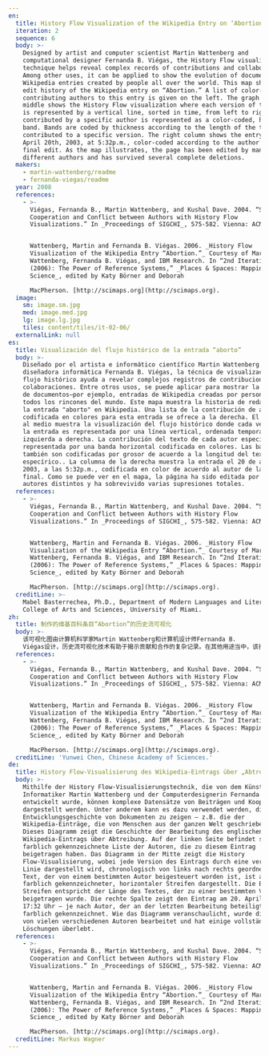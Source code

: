 ```yaml
---
en:
  title: History Flow Visualization of the Wikipedia Entry on ‘Abortion’
  iteration: 2
  sequence: 6
  body: >-
    Designed by artist and computer scientist Martin Wattenberg and
    computational designer Fernanda B. Viégas, the History Flow visualization
    technique helps reveal complex records of contributions and collaborations.
    Among other uses, it can be applied to show the evolution of documents—e.g.,
    Wikipedia entries created by people all over the world. This map shows the
    edit history of the Wikipedia entry on “Abortion.” A list of color-coded
    contributing authors to this entry is given on the left. The graph in the
    middle shows the History Flow visualization where each version of the entry
    is represented by a vertical line, sorted in time, from left to right. Text
    contributed by a specific author is represented as a color-coded, horizontal
    band. Bands are coded by thickness according to the length of the text
    contributed to a specific version. The right column shows the entry as of
    April 20th, 2003, at 5:32p.m., color-coded according to the author of the
    final edit. As the map illustrates, the page has been edited by many
    different authors and has survived several complete deletions.
  makers:
    - martin-wattenberg/readme
    - fernanda-viegas/readme
  year: 2008
  references:
    - >-
      Viégas, Fernanda B., Martin Wattenberg, and Kushal Dave. 2004. “Studying
      Cooperation and Conflict between Authors with History Flow
      Visualizations.” In _Proceedings of SIGCHI_, 575-582. Vienna: ACM Press.


      Wattenberg, Martin and Fernanda B. Viégas. 2006. _History Flow
      Visualization of the Wikipedia Entry “Abortion.”_ Courtesy of Martin
      Wattenberg, Fernanda B. Viégas, and IBM Research. In “2nd Iteration
      (2006): The Power of Reference Systems,” _Places & Spaces: Mapping
      Science_, edited by Katy Börner and Deborah  

      MacPherson. [http://scimaps.org](http://scimaps.org).
  image:
    sm: image.sm.jpg
    med: image.med.jpg
    lg: image.lg.jpg
    tiles: content/tiles/it-02-06/
  externalLink: null
es:
  title: Visualización del flujo histórico de la entrada “aborto”
  body: >-
    Diseñado por el artista e informático científico Martin Wattenberg y la
    diseñadora informática Fernanda B. Viégas, la técnica de visualización del
    flujo histórico ayuda a revelar complejos registros de contribuciones y
    colaboraciones. Entre otros usos, se puede aplicar para mostrar la evolución
    de documentos—por ejemplo, entradas de Wikipedia creadas por personas de
    todos los rincones del mundo. Este mapa muestra la historia de redacción de
    la entrada "aborto" en Wikipedia. Una lista de la contribución de autores
    codificada en colores para esta entrada se ofrece a la derecha. El gráfico
    al medio muestra la visualización del flujo histórico donde cada versión de
    la entrada es representada por una línea vertical, ordenada temporalmente de
    izquierda a derecha. La contribución del texto de cada autor específico es
    representada por una banda horizontal codificada en colores. Las bandas
    también son codificadas por grosor de acuerdo a la longitud del texto
    especírico.. La columna de la derecha muestra la entrada el 20 de abril,
    2003, a las 5:32p.m., codificada en color de acuerdo al autor de la edición
    final. Como se puede ver en el mapa, la página ha sido editada por muchos
    autores distintos y ha sobrevivido varias supresiones totales.
  references:
    - >-
      Viégas, Fernanda B., Martin Wattenberg, and Kushal Dave. 2004. “Studying
      Cooperation and Conflict between Authors with History Flow
      Visualizations.” In _Proceedings of SIGCHI_, 575-582. Vienna: ACM Press.


      Wattenberg, Martin and Fernanda B. Viégas. 2006. _History Flow
      Visualization of the Wikipedia Entry “Abortion.”_ Courtesy of Martin
      Wattenberg, Fernanda B. Viégas, and IBM Research. In “2nd Iteration
      (2006): The Power of Reference Systems,” _Places & Spaces: Mapping
      Science_, edited by Katy Börner and Deborah  

      MacPherson. [http://scimaps.org](http://scimaps.org).
  creditLine: >-
    Mabel Basterrechea, Ph.D., Department of Modern Languages and Literatures,
    College of Arts and Sciences, University of Miami.
zh:
  title: 制作的维基百科条目“Abortion”的历史流可视化
  body: >-
    该可视化图由计算机科学家Martin Wattenberg和计算机设计师Fernanda B.
    Viégas设计，历史流可视化技术有助于揭示贡献和合作的复杂记录。在其他用途当中，该技术适用于展示文献的演化，例如由全世界人民创建的维基百科条。该地图展示了维基百科中“Abortion”条目的编辑历史记录。左边列举了由颜色编码的该条目的贡献作者，中间的图展示了该条目的历史流信息，每个版本都通过垂直线从左到右按时间排列。不同作者提供的文本由不同颜色水平条带表示，所提供的文本长度越长，条带越厚。右边显示了2003年4月20日下午5:32增加的条目，不同作者的修订采用不同颜色加以区分，正如该图所示，经由许多作者编辑的页面在历经多次完全删除后仍得以保存下来。
  references:
    - >-
      Viégas, Fernanda B., Martin Wattenberg, and Kushal Dave. 2004. “Studying
      Cooperation and Conflict between Authors with History Flow
      Visualizations.” In _Proceedings of SIGCHI_, 575-582. Vienna: ACM Press.


      Wattenberg, Martin and Fernanda B. Viégas. 2006. _History Flow
      Visualization of the Wikipedia Entry “Abortion.”_ Courtesy of Martin
      Wattenberg, Fernanda B. Viégas, and IBM Research. In “2nd Iteration
      (2006): The Power of Reference Systems,” _Places & Spaces: Mapping
      Science_, edited by Katy Börner and Deborah  

      MacPherson. [http://scimaps.org](http://scimaps.org).
  creditLine: 'Yunwei Chen, Chinese Academy of Sciences.'
de:
  title: History Flow-Visualisierung des Wikipedia-Eintrags über „Abtreibung“
  body: >-
    Mithilfe der History Flow-Visualisierungstechnik, die von dem Künstler und
    Informatiker Martin Wattenberg und der Computerdesignerin Fernanda B. Viégas
    entwickelt wurde, können komplexe Datensätze von Beiträgen und Kooperationen
    dargestellt werden. Unter anderem kann es dazu verwendet werden, die
    Entwicklungsgeschichte von Dokumenten zu zeigen – z.B. die der
    Wikipedia-Einträge, die von Menschen aus der ganzen Welt geschrieben werden.
    Dieses Diagramm zeigt die Geschichte der Bearbeitung des englischen
    Wikipedia-Eintrags über Abtreibung. Auf der linken Seite befindet sich eine
    farblich gekennzeichnete Liste der Autoren, die zu diesem Eintrag
    beigetragen haben. Das Diagramm in der Mitte zeigt die History
    Flow-Visualisierung, wobei jede Version des Eintrags durch eine vertikale
    Linie dargestellt wird, chronologisch von links nach rechts geordnet. Der
    Text, der von einem bestimmten Autor beigesteuert worden ist, ist als
    farblich gekennzeichneter, horizontaler Streifen dargestellt. Die Breite der
    Streifen entspricht der Länge des Textes, der zu einer bestimmten Version
    beigetragen wurde. Die rechte Spalte zeigt den Eintrag am 20. April 2003 um
    17:32 Uhr – je nach Autor, der an der letzten Bearbeitung beteiligt war,
    farblich gekennzeichnet. Wie das Diagramm veranschaulicht, wurde die Seite
    von vielen verschiedenen Autoren bearbeitet und hat einige vollständige
    Löschungen überlebt.
  references:
    - >-
      Viégas, Fernanda B., Martin Wattenberg, and Kushal Dave. 2004. “Studying
      Cooperation and Conflict between Authors with History Flow
      Visualizations.” In _Proceedings of SIGCHI_, 575-582. Vienna: ACM Press.


      Wattenberg, Martin and Fernanda B. Viégas. 2006. _History Flow
      Visualization of the Wikipedia Entry “Abortion.”_ Courtesy of Martin
      Wattenberg, Fernanda B. Viégas, and IBM Research. In “2nd Iteration
      (2006): The Power of Reference Systems,” _Places & Spaces: Mapping
      Science_, edited by Katy Börner and Deborah  

      MacPherson. [http://scimaps.org](http://scimaps.org).
  creditLine: Markus Wagner
---
```

